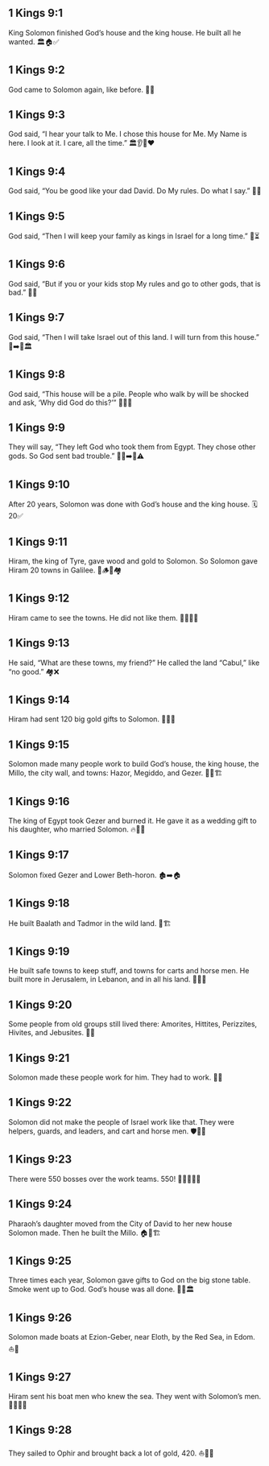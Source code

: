 ## 1 Kings 9:1
King Solomon finished God’s house and the king house. He built all he wanted. 🏛️🏠✅
## 1 Kings 9:2
God came to Solomon again, like before. 🌙✨
## 1 Kings 9:3
God said, “I hear your talk to Me. I chose this house for Me. My Name is here. I look at it. I care, all the time.” 🏛️👂👀❤️
## 1 Kings 9:4
God said, “You be good like your dad David. Do My rules. Do what I say.” 👣📖
## 1 Kings 9:5
God said, “Then I will keep your family as kings in Israel for a long time.” 👑⏳
## 1 Kings 9:6
God said, “But if you or your kids stop My rules and go to other gods, that is bad.” 🚫🛐
## 1 Kings 9:7
God said, “Then I will take Israel out of this land. I will turn from this house.” 🌾➡️🚫🏛️
## 1 Kings 9:8
God said, “This house will be a pile. People who walk by will be shocked and ask, ‘Why did God do this?’” 🧱💔😮
## 1 Kings 9:9
They will say, “They left God who took them from Egypt. They chose other gods. So God sent bad trouble.” 🚶‍♂️➡️🛐⚠️
## 1 Kings 9:10
After 20 years, Solomon was done with God’s house and the king house. 🗓️20✅
## 1 Kings 9:11
Hiram, the king of Tyre, gave wood and gold to Solomon. So Solomon gave Hiram 20 towns in Galilee. 🌲🪵🥇🏘️
## 1 Kings 9:12
Hiram came to see the towns. He did not like them. 🚶‍♂️👀😕
## 1 Kings 9:13
He said, “What are these towns, my friend?” He called the land “Cabul,” like “no good.” 🏘️❌
## 1 Kings 9:14
Hiram had sent 120 big gold gifts to Solomon. 🥇🥇🥇
## 1 Kings 9:15
Solomon made many people work to build God’s house, the king house, the Millo, the city wall, and towns: Hazor, Megiddo, and Gezer. 🧱🔨🏗️
## 1 Kings 9:16
The king of Egypt took Gezer and burned it. He gave it as a wedding gift to his daughter, who married Solomon. 🔥🎁👰
## 1 Kings 9:17
Solomon fixed Gezer and Lower Beth-horon. 🏚️➡️🏠
## 1 Kings 9:18
He built Baalath and Tadmor in the wild land. 🌵🏗️
## 1 Kings 9:19
He built safe towns to keep stuff, and towns for carts and horse men. He built more in Jerusalem, in Lebanon, and in all his land. 🏰🛒🐎
## 1 Kings 9:20
Some people from old groups still lived there: Amorites, Hittites, Perizzites, Hivites, and Jebusites. 👥📜
## 1 Kings 9:21
Solomon made these people work for him. They had to work. 🧱👐
## 1 Kings 9:22
Solomon did not make the people of Israel work like that. They were helpers, guards, and leaders, and cart and horse men. 🛡️👔🐎
## 1 Kings 9:23
There were 550 bosses over the work teams. 550! 🔢👷‍♂️👷‍♀️
## 1 Kings 9:24
Pharaoh’s daughter moved from the City of David to her new house Solomon made. Then he built the Millo. 🏠🚚🏗️
## 1 Kings 9:25
Three times each year, Solomon gave gifts to God on the big stone table. Smoke went up to God. God’s house was all done. 🙏🔥🏛️
## 1 Kings 9:26
Solomon made boats at Ezion-Geber, near Eloth, by the Red Sea, in Edom. ⛵🌊
## 1 Kings 9:27
Hiram sent his boat men who knew the sea. They went with Solomon’s men. 🤝👨‍✈️🌊
## 1 Kings 9:28
They sailed to Ophir and brought back a lot of gold, 420. ⛵🥇🥇
